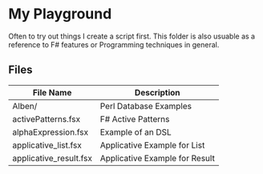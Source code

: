 # My Playground

Often to try out things I create a script first. This folder
is also usuable as a reference to F# features or Programming techniques in
general.

## Files

File Name              | Description
-----------------------|-------------------
Alben/                 | Perl Database Examples
activePatterns.fsx     | F# Active Patterns
alphaExpression.fsx    | Example of an DSL
applicative_list.fsx   | Applicative Example for List
applicative_result.fsx | Applicative Example for Result
